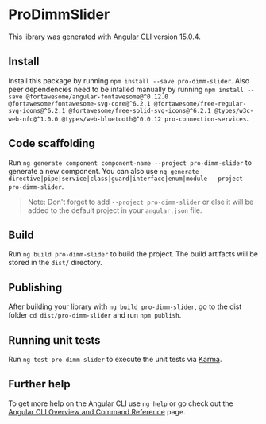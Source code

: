 # ProDimmSlider

This library was generated with [Angular CLI](https://github.com/angular/angular-cli) version 15.0.4.

## Install

Install this package by running `npm install --save pro-dimm-slider`. Also peer dependencies need to be intalled manually by running `npm install --save @fortawesome/angular-fontawesome@^0.12.0 @fortawesome/fontawesome-svg-core@^6.2.1 @fortawesome/free-regular-svg-icons@^6.2.1 @fortawesome/free-solid-svg-icons@^6.2.1 @types/w3c-web-nfc@^1.0.0 @types/web-bluetooth@^0.0.12 pro-connection-services`.

## Code scaffolding

Run `ng generate component component-name --project pro-dimm-slider` to generate a new component. You can also use `ng generate directive|pipe|service|class|guard|interface|enum|module --project pro-dimm-slider`.
> Note: Don't forget to add `--project pro-dimm-slider` or else it will be added to the default project in your `angular.json` file. 

## Build

Run `ng build pro-dimm-slider` to build the project. The build artifacts will be stored in the `dist/` directory.

## Publishing

After building your library with `ng build pro-dimm-slider`, go to the dist folder `cd dist/pro-dimm-slider` and run `npm publish`.

## Running unit tests

Run `ng test pro-dimm-slider` to execute the unit tests via [Karma](https://karma-runner.github.io).

## Further help

To get more help on the Angular CLI use `ng help` or go check out the [Angular CLI Overview and Command Reference](https://angular.io/cli) page.
